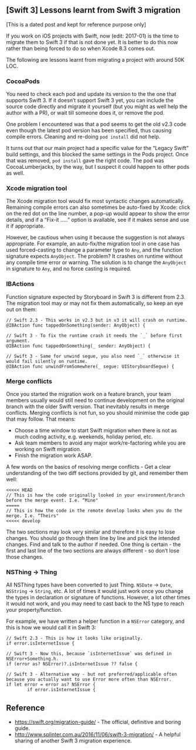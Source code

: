 ## [Swift 3] Lessons learnt from Swift 3 migration

[This is a dated post and kept for reference purpose only]

If you work on iOS projects with Swift, now (edit: 2017-01) is the time to migrate them to Swift 3 if that is not done yet. It is better to do this now rather than being forced to do so when Xcode 8.3 comes out. 

The following are lessons learnt from migrating a project with around 50K LOC.


### CocoaPods

You need to check each pod and update its version to the the one that supports Swift 3. If it doesn’t support Swift 3 yet, you can include the source code directly and migrate it yourself (but you might as well help the author with a PR), or wait till someone does it, or remove the pod. 

One problem I encountered was that a pod seems to get the old v2.3  code even though the latest pod version has been specified, thus causing compile errors. Cleaning and re-doing `pod install` did not help. 

It turns out that our main project had a specific value for the “Legacy Swift” build settings, and this blocked the same settings in the Pods project. Once that was removed, `pod install` gave the right code. The pod was CocoaLumberjacks, by the way, but I suspect it could happen to other pods as well.


### Xcode migration tool

The Xcode migration tool would fix most syntactic changes automatically. Remaining compile errors can also sometimes be auto-fixed by Xcode: click on the red dot on the line number, a pop-up would appear to show the error details, and if a “Fix-it …..” option is available, see if it makes sense and use it if appropriate. 

However, be cautious when using it because the suggestion is not always appropriate. For example, an auto-fix/the migration tool in one case has used forced-casting to change a parameter type to `Any`, and the function signature expects `AnyObject`. The problem? It crashes on runtime without any compile time error or warning. The solution is to change the `AnyObject` in signature to `Any`, and no force casting is required.


### IBActions

Function signature expected by Storyboard in Swift 3 is different from 2.3. The migration tool may or may not fix them automatically, so keep an eye out on them:

``` 
// Swift 2.3 - This works in v2.3 but in v3 it will crash on runtime.
@IBAction func tappedOnSomething(sender: AnyObject) {

// Swift 3 - To fix the runtime crash it needs the `_` before first argument.
@IBAction func tappedOnSomething(_ sender: AnyObject) {

// Swift 3 - Same for unwind segue, you also need `_` otherwise it would fail silently on runtime.
@IBAction func unwindFromSomewhere(_ segue: UIStoryboardSegue) {
``` 


### Merge conflicts

Once you started the migration work on a feature branch, your team members usually would still need to continue development on the original branch with the older Swift version. That inevitably results in merge conflicts. Merging conflicts is not fun, so you should minimise the code gap that may follow. That means:

- Choose a time window to start Swift migration when there is not as much coding activity, e.g. weekends, holiday period, etc.
- Ask team members to avoid any major work/re-factoring while you are working on Swift migration.
- Finish the migration work ASAP. 

A few words on the basics of resolving merge conflicts - Get a clear understanding of the two diff sections provided by git, and remember them well:

```
<<<<< HEAD
// This is how the code originally looked in your environment/branch before the merge event. I.e. “Mine"
===== 
// This is how the code in the remote develop looks when you do the merge. I.e. “Theirs"
<<<<< develop
```

The two sections may look very similar and therefore it is easy to lose changes. You should go through them line by line and pick the intended changes. Find and talk to the author if needed. One thing is certain - the first and last line of the two sections are always different - so don’t lose those changes.

### NSThing -> Thing

All NSThing types have been converted to just Thing. `NSDate` -> `Date`, `NSString` -> `String`, etc. A lot of times it would just work once you change the types in declaration or signature of functions. However, a lot other times it would not work, and you may need to cast back to the NS type to reach your property/function. 

For example, we have written a helper function in a `NSError` category, and this is how we would call it in Swift 3:

```
// Swift 2.3 - This is how it looks like originally.
if error.isInternetIssue {

// Swift 3 - Now this, because `isInternetIssue` was defined in NSError+Something.h.
if (error as? NSError)?.isInternetIssue ?? false {

// Swift 3 - Alternative way - but not preferred/applicable often because you actually want to use Error more often than NSError.
if let error = error as? NSError {
        if error.isInternetIssue {
```


## Reference 

- https://swift.org/migration-guide/ - The official, definitive and boring guide.
- http://www.splinter.com.au/2016/11/06/swift-3-migration/ - A helpful sharing of another Swift 3 migration experience.



